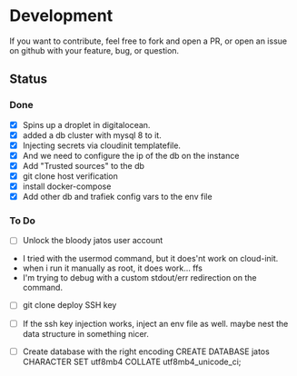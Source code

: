 
# Development

If you want to contribute, feel free to fork and open a PR, or open an issue on github with your feature, bug, or question.

## Status

### Done

- [x] Spins up a droplet in digitalocean.
- [x] added a db cluster with mysql 8 to it.
- [x] Injecting secrets via cloudinit templatefile.
- [x] And we need to configure the ip of the db on the instance
- [x] Add "Trusted sources" to the db
- [x] git clone host verification
- [x] install docker-compose
- [x] Add other db and trafiek config vars to the env file

### To Do

- [ ]  Unlock the bloody jatos user account
  - I tried with the usermod command, but it does'nt work on cloud-init.
  - when i run it manually as root, it does work... ffs
  - I'm trying to debug with a custom stdout/err redirection on the command.
- [ ] git clone deploy SSH key
- [ ]  If the ssh key injection works, inject an env file as well.
    maybe nest the data structure in something nicer.

- [ ] Create database with the right encoding CREATE DATABASE jatos CHARACTER SET utf8mb4 COLLATE utf8mb4_unicode_ci;
